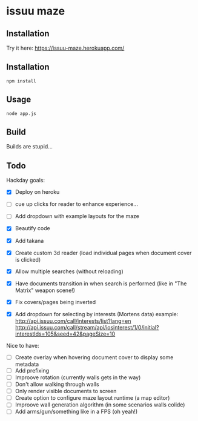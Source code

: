 # issuu maze

## Installation

Try it here: https://issuu-maze.herokuapp.com/


## Installation

	npm install


## Usage

	node app.js


## Build

Builds are stupid...


## Todo

Hackday goals:
- [x] Deploy on heroku
- [ ] cue up clicks for reader to enhance experience...
- [ ] Add dropdown with example layouts for the maze
- [x] Beautify code
- [x] Add takana
- [x] Create custom 3d reader (load individual pages when document cover is clicked)
- [x] Allow multiple searches (without reloading)
- [x] Have documents transition in when search is performed (like in "The Matrix" weapon scene!)
- [x] Fix covers/pages being inverted
- [x] Add dropdown for selecting by interests (Mortens data)
    example:
    http://api.issuu.com/call/interests/list?lang=en
    http://api.issuu.com/call/stream/api/iosinterest/1/0/initial?interestIds=105&seed=42&pageSize=10


Nice to have:
- [ ] Create overlay when hovering document cover to display some metadata
- [ ] Add prefixing
- [ ] Improove rotation (currently walls gets in the way)
- [ ] Don't allow walking through walls
- [ ] Only render visible documents to screen
- [ ] Create option to configure maze layout runtime (a map editor)
- [ ] Improove wall generation algorithm (in some scenarios walls colide)
- [ ] Add arms/gun/something like in a FPS (oh yeah!)
